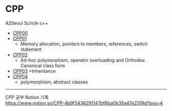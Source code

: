 # CPP  
42Seoul 5circle c++   
+ [CPP00](https://github.com/hyerim108/CPP/tree/master/Module00)  
+ [CPP01](https://github.com/hyerim108/CPP/tree/master/Module01)
    + Memory allocation, pointers to members, references, switch statement
+ [CPP02](https://github.com/hyerim108/CPP/tree/master/Module02)
  + Ad-hoc polymorphism, operator overloading and Orthodox Canonical class form
+ [CPP03](https://github.com/hyerim108/CPP/tree/master/Module03)
    +Inheritance
+ [CPP04](https://github.com/hyerim108/CPP/tree/master/Module04)
  + polymorphism, abstract classes
------------
CPP 공부 Notion 기록  
https://www.notion.so/CPP-4b9f3436291147bf8ba0b35a47e2319d?pvs=4
